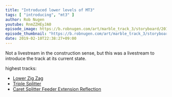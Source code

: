 ```yaml
---
title: "Introduced lower levels of MT3"
tags: [ "introducing", "mt3" ]
author: Rob Nugen
youtube: RnmZZHEyJA0
episode_image: https://b.robnugen.com/art/marble_track_3/storyboard/2019_feb_10_after_introduction.jpg
episode_thumbnail: "https://b.robnugen.com/art/marble_track_3/storyboard/thumbs/2019_feb_10_after_introduction.jpg"
date: 2019-02-10T22:38:27+09:00
---
```


Not a livestream in the construction sense, but this was a livestream
to introduce the track at its current state.

highest tracks:

* [Lower Zig Zag](/parts/lower_zig_zag/)
* [Triple Splitter](/parts/triple_splitter/)
* [Caret Splitter Feeder Extension Reflection](/parts/caret-splitter-feeder-extension-reflection/)
